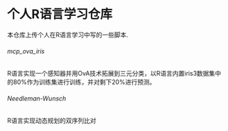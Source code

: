 # 个人R语言学习仓库

本仓库上传个人在R语言学习中写的一些脚本.

###### mcp_ova_iris

​	R语言实现一个感知器并用OvA技术拓展到三元分类，以R语言内置iris3数据集中的80%作为训练集进行训练，并对剩下20%进行预测。



###### Needleman-Wunsch

  R语言实现动态规划的双序列比对

